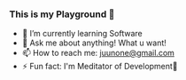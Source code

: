 ### This is my Playground 👋

- 🌱 I’m currently learning Software
- 💬 Ask me about anything! What u want!
- 📫 How to reach me: <juunone@gmail.com>
- ⚡ Fun fact: I'm Meditator of Development💎
